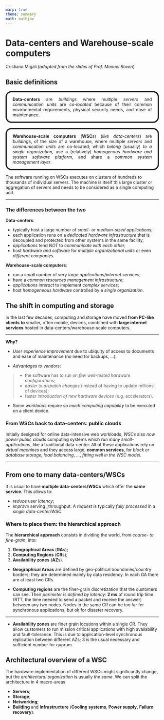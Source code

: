```yaml
---
marp: true
theme: summary
math: mathjax
---
```

# Data-centers and Warehouse-scale computers

<div class="author">

Cristiano Migali
(_adapted from the slides of Prof. Manuel Roveri_)

</div>

<style>
section {
    font-size: x-large;
}

.definition {
    padding-left: 0.5cm;
    padding-right: 0.5cm;
    background: var(--algorithms);
    border-radius: 0.5cm;
    border-style: solid;
    border-color: var(--text);
    border-width: 3pt;
    text-align: justify;
}
</style>

## Basic definitions

<div class="definition">

**Data-centers** are _buildings_ where multiple _servers_ and _communication units_ are _co-located_ because of their common environmental requirements, physical security needs, and ease of maintenance.

</div>

<br> 

<div class="definition">

**Warehouse-scale computers** (**WSC**s) (_like data-centers_) are _buildings_, of the size of a warehouse, where multiple _servers_ and _communication units_ are co-located; which _belong_ (usually) _to a single organization_, use a (relatively) _homogenous hardware and system software platform_, and share a _common system management layer_.

</div>

The software running on WSCs executes on clusters of hundreds to thousands of individual servers. The machine is itself this large cluster or aggregation of servers and needs to be considered as a single computing unit.

---

### The differences between the two

**Data-centers**:
- typically host a large number of _small-_ or _medium-sized applications_;
- each application runs on a _dedicated hardware infrastructure_ that is decoupled and protected from other systems in the same facility;
- _applications_ tend _NOT_ to _communicate with each other_;
- host _hardware and software_ for _multiple organizational units_ or even _different companies_.


**Warehouse-scale computers**:
- run a _small number_ of very _large applications/internet services_;
- have a _common resources management infrastructure_;
- _applications interact_ to implement _complex services_;
- host _homogeneous hardware_ controlled by a _single organization_.

## The shift in computing and storage

In the last few decades, computing and storage have moved **from PC-like clients** **to** smaller, often mobile, devices, combined with **large internet services** hosted in data-centers/warehouse-scale computers.

---

**Why?**
- _User experience improvement_ due to ubiquity of access to documents and ease of maintenance (no need for backups, ...).

- _Advantages to vendors_:
> - the software has to run on _few well-tested hardware configurations_;
> - _easier to dispatch changes_ (instead of having to update millions of devices);
> - faster _introduction of new hardware devices_ (e.g. accelerators).

- Some _workloads_ require _so much computing capability_ to be executed on a client device.

### From WSCs back to data-centers: public clouds

Initially designed for online data-intensive web workloads, _WSCs_ also _now power public clouds_ computing systems which _run many small-applications_, like a traditional data-center.
All of these applications rely on _virtual machines_ and they access large, **common services**, for _block or database storage_, _load balancing_, ..., _fitting well in the WSC model_.

---

## From one to many data-centers/WSCs

It is usual to have **multiple data-centers/WSCs** which offer the **same service**.
This allows to:
- _reduce_ user _latency_;
- _improve_ serving _throughput.
A _request_ is typically _fully processed_ in a _single data-center/WSC_.

### Where to place them: the hierarchical approach

The **hierarchical approach** consists in dividing the world, from _coarse- to fine-grain_, into:
1. **Geographical Areas** (**GA**s);
2. **Computing Regions** (**CR**s);
3. **Availability zones** (**AZ**s).

- **Geographical Areas** are defined by geo-political boundaries/country borders; they are determined mainly by data residency. In each GA there are at least two CRs.

- **Computing regions** are the finer-grain discretization that the customers can see. Their _perimeter_ is _defined by latency_: **2 ms** of round trip time (RTT, the time needed to send a packet and receive the answer) between any two nodes. Nodes in the same CR can be too far for synchronous applications, but ok for disaster recovery.

---

- **Availability zones** are finer grain locations within a single CR. They allow customers to run mission critical applications with high availability and fault-tolerance. This is due to application-level synchronous replication between different AZs; 3 is the usual necessary and sufficient number for quorum.

## Architectural overview of a WSC

The hardware implementation of different WSCs might significantly change, but the _architectural organization_ is usually _the same_.
We can split the architecture in 4 macro-areas:
- **Servers**;
- **Storage**;
- **Networking**;
- **Building** and **Infrastructure** (**Cooling systems**, **Power supply**, **Failure recovery**).
